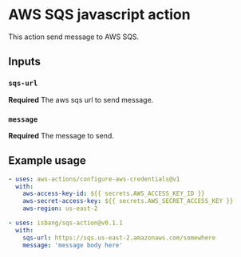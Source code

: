 # AWS SQS javascript action

This action send message to AWS SQS.

## Inputs

### `sqs-url`

**Required** The aws sqs url to send message.

### `message`

**Required** The message to send.

## Example usage

```yaml
- uses: aws-actions/configure-aws-credentials@v1
  with:
    aws-access-key-id: ${{ secrets.AWS_ACCESS_KEY_ID }}
    aws-secret-access-key: ${{ secrets.AWS_SECRET_ACCESS_KEY }}
    aws-region: us-east-2

- uses: isbang/sqs-action@v0.1.1
  with:
    sqs-url: https://sqs.us-east-2.amazonaws.com/somewhere
    message: 'message body here'
```
